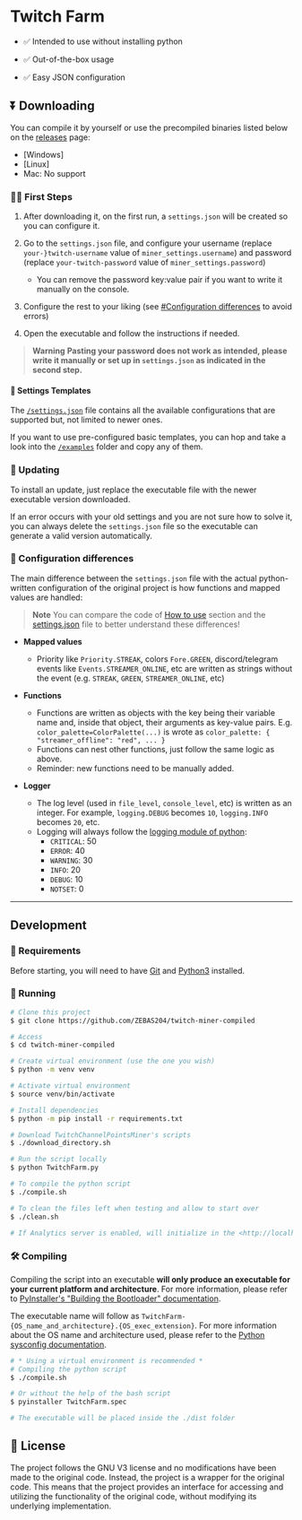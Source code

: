 # Twitch  Farm

* ✅ Intended to use without installing python

* ✅ Out-of-the-box usage

* ✅ Easy JSON configuration

## ⏬ Downloading

You can compile it by yourself or use the precompiled binaries listed below on the [releases](https://github.com/ZEBAS204/twitch-miner-compiled/releases) page:

* [Windows]
* [Linux]
* Mac: No support

### 🏃‍♂️ First Steps

1. After downloading it, on the first run, a `settings.json` will be created so you can configure it.
2. Go to the `settings.json` file, and configure your username (replace `your-}twitch-username` value of `miner_settings.username`) and password (replace `your-twitch-password` value of `miner_settings.password`)
   * You can remove the password key:value pair if you want to write it manually on the console.

3. Configure the rest to your liking (see [#Configuration differences](#-configuration-differences) to avoid errors)
4. Open the executable and follow the instructions if needed.

> **Warning**
> **Pasting your password does not work as intended, please write it manually or set up in `settings.json` as indicated in the second step.**

#### 📜 Settings Templates

The [`/settings.json`](/settings.json) file contains all the available configurations that are supported but, not limited to newer ones.

If you want to use pre-configured basic templates, you can hop and take a look into the [`/examples`](/examples) folder and copy any of them.

### 🔄 Updating

To install an update, just replace the executable file with the newer executable version downloaded.

If an error occurs with your old settings and you are not sure how to solve it, you can always delete the `settings.json` file so the executable can generate a valid version automatically.

### 🔀 Configuration differences

The main difference between the `settings.json` file with the actual python-written configuration of the original project is how functions and mapped values are handled:

> **Note** You can compare the code of [How to use](https://github.com/rdavydov/Twitch-Channel-Points-Miner-v2#how-to-use) section and the [settings.json](/settings.json) file to better understand these differences!

* **Mapped values**
  * Priority like `Priority.STREAK`, colors `Fore.GREEN`, discord/telegram events like `Events.STREAMER_ONLINE`, etc are written as strings without the event (e.g. `STREAK`, `GREEN`, `STREAMER_ONLINE`, etc)

* **Functions**
  * Functions are written as objects with the key being their variable name and, inside that object, their arguments as key-value pairs. E.g. `color_palette=ColorPalette(...)` is wrote as `color_palette: { "streamer_offline": "red", ... }`
  * Functions can nest other functions, just follow the same logic as above.
  * Reminder: new functions need to be manually added.

* **Logger**
  * The log level (used in `file_level`, `console_level`, etc) is written as an integer. For example, `logging.DEBUG` becomes `10`, `logging.INFO` becomes `20`, etc.
  * Logging will always follow the [logging module of python](https://docs.python.org/3/library/logging.html#logging-levels):
    * `CRITICAL`: 50
    * `ERROR`: 40
    * `WARNING`: 30
    * `INFO`: 20
    * `DEBUG`: 10
    * `NOTSET`: 0

---

## Development

### 📂 Requirements

Before starting, you will need to have [Git](https://git-scm.com) and [Python3](https://www.python.org/) installed.

### 🚀 Running

```bash
# Clone this project
$ git clone https://github.com/ZEBAS204/twitch-miner-compiled

# Access
$ cd twitch-miner-compiled

# Create virtual environment (use the one you wish)
$ python -m venv venv

# Activate virtual environment
$ source venv/bin/activate

# Install dependencies
$ python -m pip install -r requirements.txt

# Download TwitchChannelPointsMiner's scripts
$ ./download_directory.sh

# Run the script locally
$ python TwitchFarm.py

# To compile the python script
$ ./compile.sh

# To clean the files left when testing and allow to start over
$ ./clean.sh

# If Analytics server is enabled, will initialize in the <http://localhost:5000>
```

### 🛠️ Compiling

Compiling the script into an executable **will only produce an executable for your current platform and architecture**. For more information, please refer to [PyInstaller's "Building the Bootloader" documentation](https://pyinstaller.readthedocs.io/en/stable/bootloader-building.html).

The executable name will follow as `TwitchFarm-{OS_name_and_architecture}.{OS_exec_extension}`.
For more information about the OS name and architecture used, please refer to the [Python sysconfig documentation](https://docs.python.org/3/library/sysconfig.html#sysconfig.get_platform).

```bash
# * Using a virtual environment is recommended *
# Compiling the python script
$ ./compile.sh

# Or without the help of the bash script
$ pyinstaller TwitchFarm.spec

# The executable will be placed inside the ./dist folder
```

## 📝 License

The project follows the GNU V3 license and no modifications have been made to the original code. Instead, the project is a wrapper for the original code. This means that the project provides an interface for accessing and utilizing the functionality of the original code, without modifying its underlying implementation.
